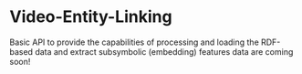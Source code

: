 # Video-Entity-Linking
Basic API to provide the capabilities of processing and loading the RDF-based data and extract subsymbolic (embedding) features data are coming soon!
